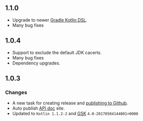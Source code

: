 ## 1.1.0

- Upgrade to newer [Gradle Kotlin DSL](https://github.com/gradle/kotlin-dsl).
- Many bug fixes

## 1.0.4

- Support to exclude the default JDK cacerts.
- Many bug fixes
- Dependency upgrades.

## 1.0.3

### Changes

* A new task for creating release and [publishing to Github](https://help.github.com/articles/creating-releases/).
* Auto publish [API doc](https://sureshg.github.io/InstallCerts/) site.
* Updated to `Kotlin 1.1.2-2` and [GSK](https://github.com/gradle/gradle-script-kotlin) `4.0-20170504144001+0000`